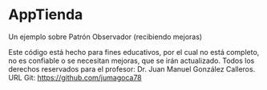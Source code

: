 # AppTienda
Un ejemplo sobre Patrón Observador (recibiendo mejoras) 

Este código está hecho para fines educativos, por el cual no está completo, no es confiable o se necesitan mejoras, que se irán actualizado.
Todos los derechos reservados para el profesor:
Dr. Juan Manuel González Calleros.
URL Git: https://github.com/jumagoca78
